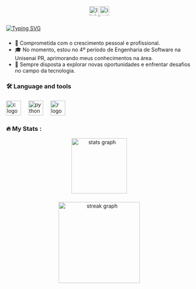 
###

<div align="center">
  <!-- LinkedIn -->
  <a href="https://www.linkedin.com/in/stela-david-steiner-35998a20b?utm_source=share&utm_campaign=share_via&utm_content=profile&utm_medium=android_app" target="_blank">
    <img src="https://img.shields.io/static/v1?message=LinkedIn&logo=linkedin&label=&color=0077B5&logoColor=white&labelColor=&style=for-the-badge" height="25" alt="linkedin logo" />
  </a>
  
  <!-- Instagram -->
  <a href="https://www.instagram.com/stela_david_steiner?igsh=eWVlemZpcTZraG50" target="_blank">
    <img src="https://img.shields.io/static/v1?message=Instagram&logo=instagram&label=&color=E4405F&logoColor=white&labelColor=&style=for-the-badge" height="25" alt="instagram logo" />
  </a>
</div>

###

<a href="https://git.io/typing-svg"><img src="https://readme-typing-svg.demolab.com?font=Fira+Code&pause=1000&width=435&lines=Olá, sou a Stela!!!+" alt="Typing SVG" /></a>

###

- 🌱 Comprometida com o crescimento pessoal e profissional.
- 🎓 No momento, estou no 4º período de Engenharia de Software na Unisenai PR, aprimorando meus conhecimentos na área.
- 🌟 Sempre disposta a explorar novas oportunidades e enfrentar desafios no campo da tecnologia.


###

<h3 align="left">🛠 Language and tools</h3>

###

<div align="left">
  <img src="https://cdn.jsdelivr.net/gh/devicons/devicon/icons/c/c-original.svg" height="40" alt="c logo"  />
  <img width="12" />
  <img src="https://cdn.jsdelivr.net/gh/devicons/devicon/icons/python/python-original.svg" height="40" alt="python logo"  />
  <img width="12" />
  <img src="https://cdn.jsdelivr.net/gh/devicons/devicon/icons/r/r-original.svg" height="40" alt="r logo"  />
</div>

###

###

<h3 align="left">🔥   My Stats :</h3>

<div align="center">
  <img src="https://github-readme-stats.vercel.app/api?username=steladavidsteiner&hide_title=false&hide_rank=true&show_icons=true&include_all_commits=true&count_private=true&disable_animations=false&theme=nightowl&locale=en&hide_border=false&order=1" height="150" alt="stats graph"  />
</div>

###

###

<div align="center">
  <img src="https://streak-stats.demolab.com?user=StelaDavidSteiner&locale=en&mode=daily&theme=nightowl&hide_border=false&border_radius=5&order=3" height="220" alt="streak graph"  />
</div>



###
